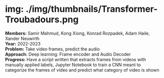 # img: ./img/thumbnails/Transformer-Troubadours.png

**Members:** Samir Mahmud, Kong Xiong, Konrad Rozpadek, Adam Haile, Xander Neuwirth<br/>
**Year:** 2022-2023<br/>
**Problem:​** Take video frames, predict the audio​<br/>
**Approach​:** Deep learning: Frame encoder and Audio Decoder​<br/>
**Progress​:** Have a script written that extracts frames from videos with manually applied labels​, Jupyter Notebook to train a CNN meant to categorize the frames of video and predict what category of video is shown​<br/>

​